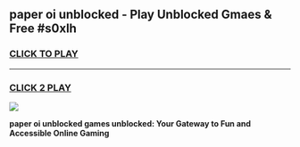 
## paper oi unblocked - Play Unblocked Gmaes & Free #s0xlh
<h3>
<a href="https://news.freeplayer.one?title=paper_oi_unblocked&ref=24F">CLICK TO PLAY</a></h3>
<hr>

<h3>
<a href="https://news.freeplayer.one?title=paper_oi_unblocked&ref=24F">CLICK 2 PLAY</a>
  
</h3>

<a href="https://news.freeplayer.one?title=paper_oi_unblocked&ref=24F/"><img src="https://clearcache.store/games.png"></a>


**paper oi unblocked games unblocked: Your Gateway to Fun and Accessible Online Gaming**
